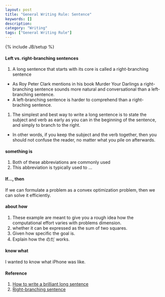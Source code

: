 ```yaml
---
layout: post
title: "General Writing Rule: Sentence"
keywords: []
description: 
category: "Writing"
tags: ["General Writing Rule"]
---
```

{% include JB/setup %}


#### Left vs. right-branching sentences
1. A long sentence that starts with its core is called a right-branching sentence
- As Roy Peter Clark mentions in his book Murder Your Darlings a
  right-branching sentence sounds more natural and conversational than a
  left-branching sentence.
- A left-branching sentence is harder to comprehend than a right-braching sentence.
1. The simplest and best way to write a long sentence is to state the subject
   and verb as early as you can in the beginning of the sentence, and simply to
   branch to the right.
- In other words, if you keep the subject and the verb together, then you
  should not confuse the reader, no matter what you pile on afterwards.


#### something is
1. Both of these abbreviations are commonly used 
2. This abbreviation is typically used to ...


#### If..., then

If we can formulate a problem as a convex optimization problem, then we can solve it efficiently.


#### about how
1. These example are meant to give you a rough idea how the computational effort varies with problems dimension.
2. whether it can be expressed as the sum of two squares.
3. Given how specific the goal is.
4. Explain how the のだ works.

#### know what
I wanted to know what iPhone was like.

#### Reference
1. [How to write a brilliant long sentence](https://medium.com/@demianfarnworth/how-to-write-a-brilliant-long-sentence-5f006e85db3#:~:text=The%20simplest%20and%20best%20way,to%20branch%20to%20the%20right.)
2. [Right-branching sentence](https://www.enchantingmarketing.com/how-to-write-a-long-sentence/)
